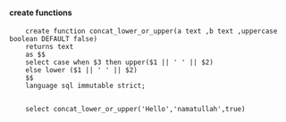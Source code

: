   #### create functions 
  
        create function concat_lower_or_upper(a text ,b text ,uppercase boolean DEFAULT false)
        returns text
        as $$ 
        select case when $3 then upper($1 || ' ' || $2)
        else lower ($1 || ' ' || $2)
        $$
        language sql immutable strict;
        
         
        select concat_lower_or_upper('Hello','namatullah',true)